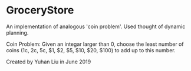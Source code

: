 # GroceryStore
An implementation of analogous 'coin problem'. Used thought of dynamic planning.

Coin Problem:
Given an integar larger than 0, choose the least number of coins (1c, 2c, 5c, $1, $2, $5, $10, $20, $100) to add up to this number.

Created by Yuhan Liu in June 2019
